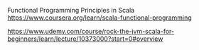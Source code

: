 Functional Programming Principles in Scala
https://www.coursera.org/learn/scala-functional-programming

https://www.udemy.com/course/rock-the-jvm-scala-for-beginners/learn/lecture/10373000?start=0#overview
